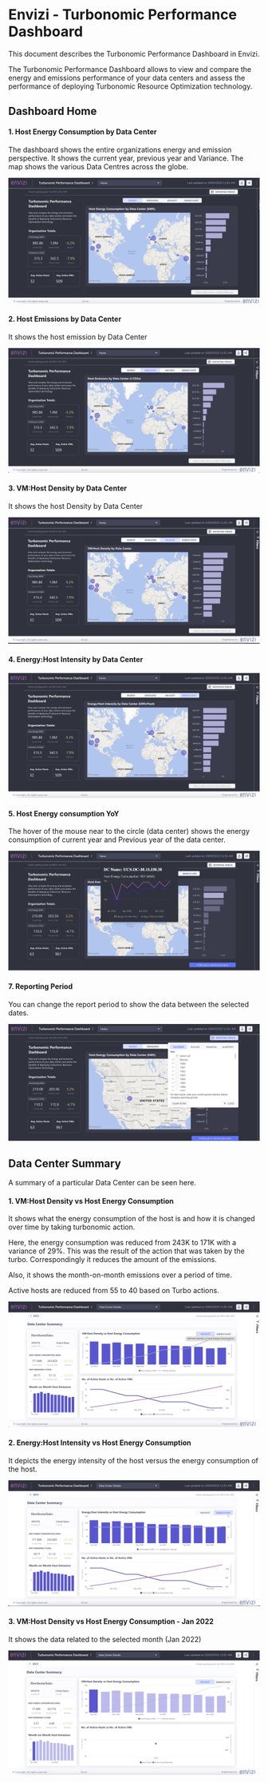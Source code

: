 # Envizi - Turbonomic Performance Dashboard 

This document describes the Turbonomic Performance Dashboard in Envizi.

The Turbonomic Performance Dashboard allows to view and compare the energy and emissions performance of your data centers and assess the performance of deploying Turbonomic Resource Optimization technology.

## Dashboard Home

#### 1. Host Energy Consumption by Data Center

The dashboard shows the entire organizations energy and emission perspective. It shows the current year, previous year and Variance. The map shows the various Data Centres across the globe.

<img src="images/image10.png">

#### 2. Host Emissions by Data Center

It shows the host emission by Data Center

<img src="images/image12.png">

#### 3. VM:Host Density by Data Center

It shows the host Density by Data Center

<img src="images/image13.png">

#### 4. Energy:Host Intensity by Data Center

<img src="images/image14.png">

#### 5. Host Energy consumption YoY

The hover of the mouse near to the circle (data center) shows the energy consumption of current year and Previous year of the data center.

<img src="images/image15.png">

#### 7. Reporting Period 

You can change the report period to show the data between the selected dates.

<img src="images/image17.png">

## Data Center Summary

A summary of a particular Data Center can be seen here.

#### 1. VM:Host Density vs Host Energy Consumption

It shows what the energy consumption of the host is and how it is changed over time by taking turbonomic action.

Here, the energy consumption was reduced from 243K to 171K with a variance of 29%. This was the result of the action that was taken by the turbo. Correspondingly it reduces the amount of the emissions.

Also, it shows the month-on-month emissions over a period of time.

Active hosts are reduced from 55 to 40 based on Turbo actions.

<img src="images/image18.png">

#### 2. Energy:Host Intensity vs Host Energy Consumption

It depicts the energy intensity of the host versus the energy consumption of the host.

<img src="images/image20.png">

#### 3. VM:Host Density vs Host Energy Consumption - Jan 2022

It shows the data related to the selected month (Jan 2022)

<img src="images/image19.png">

